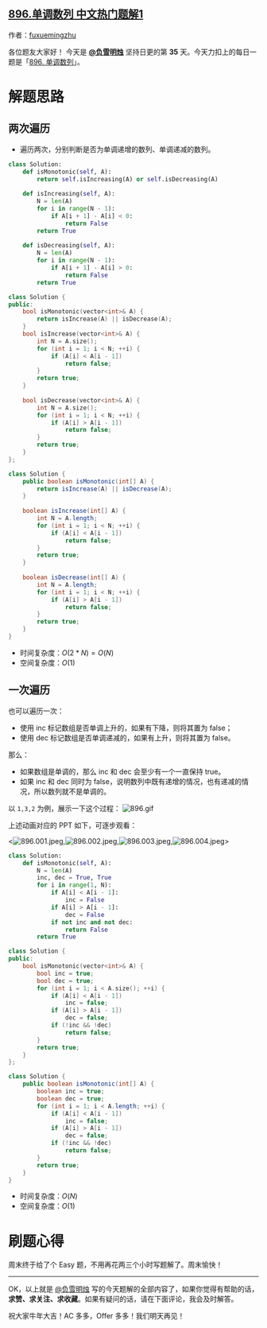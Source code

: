 ## [896.单调数列 中文热门题解1](https://leetcode.cn/problems/monotonic-array/solutions/100000/liang-ci-bian-li-yu-yi-ci-bian-li-by-fux-qvw0)

作者：[fuxuemingzhu](https://leetcode.cn/u/fuxuemingzhu)

各位题友大家好！ 今天是 **[@负雪明烛](/u/fuxuemingzhu/)** 坚持日更的第 **35** 天。今天力扣上的每日一题是「[896. 单调数列](https://leetcode-cn.com/problems/monotonic-array/)」。

# 解题思路

## 两次遍历

- 遍历两次，分别判断是否为单调递增的数列、单调递减的数列。


```Python []
class Solution:
    def isMonotonic(self, A):
        return self.isIncreasing(A) or self.isDecreasing(A)
        
    def isIncreasing(self, A):
        N = len(A)
        for i in range(N - 1):
            if A[i + 1] - A[i] < 0:
                return False
        return True
    
    def isDecreasing(self, A):
        N = len(A)
        for i in range(N - 1):
            if A[i + 1] - A[i] > 0:
                return False
        return True
```

```C++ []
class Solution {
public:
    bool isMonotonic(vector<int>& A) {
        return isIncrease(A) || isDecrease(A);
    }
    bool isIncrease(vector<int>& A) {
        int N = A.size();
        for (int i = 1; i < N; ++i) {
            if (A[i] < A[i - 1])
                return false;
        }
        return true;
    }
    
    bool isDecrease(vector<int>& A) {
        int N = A.size();
        for (int i = 1; i < N; ++i) {
            if (A[i] > A[i - 1])
                return false;
        }
        return true;
    }
};
```

```Java []
class Solution {
    public boolean isMonotonic(int[] A) {
        return isIncrease(A) || isDecrease(A);
    }
    
    boolean isIncrease(int[] A) {
        int N = A.length;
        for (int i = 1; i < N; ++i) {
            if (A[i] < A[i - 1])
                return false;
        }
        return true;
    }
    
    boolean isDecrease(int[] A) {
        int N = A.length;
        for (int i = 1; i < N; ++i) {
            if (A[i] > A[i - 1])
                return false;
        }
        return true;
    }
}
```

- 时间复杂度：$O(2 * N) = O(N)$
- 空间复杂度：$O(1)$



## 一次遍历

也可以遍历一次：


- 使用 inc 标记数组是否单调上升的，如果有下降，则将其置为 false；
- 使用 dec 标记数组是否单调递减的，如果有上升，则将其置为 false。


那么：


- 如果数组是单调的，那么 inc 和 dec 会至少有一个一直保持 true。
- 如果 inc 和 dec 同时为 false，说明数列中既有递增的情况，也有递减的情况，所以数列就不是单调的。

以 `1,3,2` 为例，展示一下这个过程：
![896.gif](https://pic.leetcode-cn.com/1614477053-gZoqtW-896.gif)

上述动画对应的 PPT 如下，可逐步观看：

<![896.001.jpeg](https://pic.leetcode-cn.com/1614477064-HrLSKp-896.001.jpeg),![896.002.jpeg](https://pic.leetcode-cn.com/1614477064-GtxHaT-896.002.jpeg),![896.003.jpeg](https://pic.leetcode-cn.com/1614477064-WEtSqH-896.003.jpeg),![896.004.jpeg](https://pic.leetcode-cn.com/1614477064-haJnrA-896.004.jpeg)>



```Python []
class Solution:
    def isMonotonic(self, A):
        N = len(A)
        inc, dec = True, True
        for i in range(1, N):
            if A[i] < A[i - 1]:
                inc = False
            if A[i] > A[i - 1]:
                dec = False
            if not inc and not dec:
                return False
        return True
```
```C++ []
class Solution {
public:
    bool isMonotonic(vector<int>& A) {
        bool inc = true;
        bool dec = true;
        for (int i = 1; i < A.size(); ++i) {
            if (A[i] < A[i - 1])
                inc = false;
            if (A[i] > A[i - 1])
                dec = false;
            if (!inc && !dec)
                return false;
        }
        return true;
    }
};
```
```Java []
class Solution {
    public boolean isMonotonic(int[] A) {
        boolean inc = true;
        boolean dec = true;
        for (int i = 1; i < A.length; ++i) {
            if (A[i] < A[i - 1])
                inc = false;
            if (A[i] > A[i - 1])
                dec = false;
            if (!inc && !dec)
                return false;
        }
        return true;
    }
}
```

- 时间复杂度：$O(N)$
- 空间复杂度：$O(1)$



# 刷题心得


周末终于给了个 Easy 题，不用再花两三个小时写题解了。周末愉快！

-----


OK，以上就是 [@负雪明烛](https://leetcode-cn.com/u/fuxuemingzhu/) 写的今天题解的全部内容了，如果你觉得有帮助的话，**求赞、求关注、求收藏**。如果有疑问的话，请在下面评论，我会及时解答。

祝大家牛年大吉！AC 多多，Offer 多多！我们明天再见！